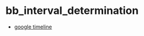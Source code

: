 # bb_interval_determination

* [google timeline](https://gitmirgut.github.io/bb_interval_determination/)
